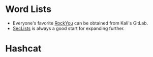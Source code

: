 # Word Lists

* Everyone's favorite [RockYou](https://gitlab.com/kalilinux/packages/wordlists/blob/kali/master/rockyou.txt.gz) can be obtained from Kali's GitLab.
* [SecLists](https://github.com/danielmiessler/SecLists) is always a good start for expanding further.

# Hashcat

